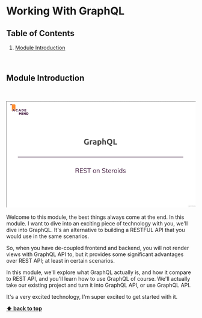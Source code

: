# Working With GraphQL

## Table of Contents
1. [Module Introduction](#module-introduction)

<br/>

## Module Introduction
<br/>

![chapter-27-1.gif](./images/gif/chapter-27-1.gif "Module Introduction")
<br/>

Welcome to this module, the best things always come at the end. In this module.
I want to dive into an exciting piece of technology with you, we'll dive into
GraphQL. It's an alternative to building a RESTFUL API that you would use in the
same scenarios.

So, when you have de-coupled frontend and backend, you will not render views
with GraphQL API to, but it provides some significant advantages over REST API;
at least in certain scenarios.

In this module, we'll explore what GraphQL actually is, and how it compare to
REST API, and you'll learn how to use GraphQL of course. We'll actually take our
existing project and turn it into GraphQL API, or use GraphQL API.

It's a very excited technology, I'm super excited to get started with it.

**[⬆ back to top](#table-of-contents)**
<br/>
<br/>

